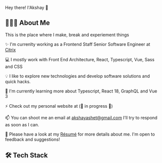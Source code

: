 Hey there! I'Akshay 👋

## 👨🏻‍💻  About Me

This is the place where I make, break and experiement things

✨ I'm currenlty working as a Frontend Staff Senior Software Engineer at [Citrix](https://jobs.citrix.com/homepage)

💻 I mostly work with Front End Architecture, React, Typescript, Vue, Sass and CSS

💡 I like to explore new technologies and develop software solutions and quick hacks.

🌱 I'm currently learning more about Typescript, React 18, GraphQL and Vue 3

⚡️ Check out my personal website at (:construction_worker: in progress :construction_worker:)

📫  You can shoot me an email at [akshayashet@gmail.com](mailto:akshayashet@gmail.com) I'll try to respond as soon as I can.

📄  Please have a look at my [Résumé](akshayashet@gmail.com) for more details about me. I'm open to feedback and suggestions!


## 🛠  Tech Stack
